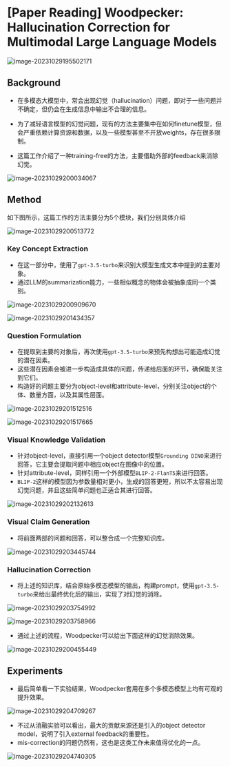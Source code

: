 # [Paper Reading] Woodpecker: Hallucination Correction for Multimodal Large Language Models

![image-20231029195502171](imgs/reading_woodpecker/image-20231029195502171.png)

## Background

- 在多模态大模型中，常会出现幻觉（hallucination）问题，即对于一些问题并不确定，但仍会在生成信息中输出不合理的信息。

- 为了减轻语言模型的幻觉问题，现有的方法主要集中在如何finetune模型，但会严重依赖计算资源和数据，以及一些模型甚至不开放weights，存在很多限制。
- 这篇工作介绍了一种training-free的方法，主要借助外部的feedback来消除幻觉。

![image-20231029200034067](imgs/reading_woodpecker/image-20231029200034067.png)

## Method

如下图所示，这篇工作的方法主要分为5个模块，我们分别具体介绍

![image-20231029200513772](imgs/reading_woodpecker/image-20231029200513772.png)

### Key Concept Extraction

- 在这一部分中，使用了`gpt-3.5-turbo`来识别大模型生成文本中提到的主要对象。
- 通过LLM的summarization能力，一些相似概念的物体会被抽象成同一个类别。

![image-20231029200909670](imgs/reading_woodpecker/image-20231029200909670.png)

![image-20231029201434357](imgs/reading_woodpecker/image-20231029201434357.png)

### Question Formulation

- 在提取到主要的对象后，再次使用`gpt-3.5-turbo`来预先构想出可能造成幻觉的潜在因素。
- 这些潜在因素会被进一步构造成具体的问题，传递给后面的环节，确保能关注到它们。
- 构造好的问题主要分为object-level和attribute-level，分别关注object的个体、数量方面，以及其属性层面。

![image-20231029201512516](imgs/reading_woodpecker/image-20231029201512516.png)

![image-20231029201517665](imgs/reading_woodpecker/image-20231029201517665.png)

### Visual Knowledge Validation

- 针对object-level，直接引用一个object detector模型`Grounding DINO`来进行回答，它主要会提取问题中相应object在图像中的位置。
- 针对attribute-level，同样引用一个外部模型`BLIP-2-FlanT5`来进行回答。
- `BLIP-2`这样的模型因为参数量相对更小，生成的回答更短，所以不太容易出现幻觉问题，并且这些简单问题也正适合其进行回答。

![image-20231029202132613](imgs/reading_woodpecker/image-20231029202132613.png)

### Visual Claim Generation

- 将前面两部的问题和回答，可以整合成一个完整知识库。

![image-20231029203445744](imgs/reading_woodpecker/image-20231029203445744.png)

### Hallucination Correction

- 将上述的知识库，结合原始多模态模型的输出，构建prompt，使用`gpt-3.5-turbo`来给出最终优化后的输出，实现了对幻觉的消除。

![image-20231029203754992](imgs/reading_woodpecker/image-20231029203754992.png)

![image-20231029203758966](imgs/reading_woodpecker/image-20231029203758966.png)

- 通过上述的流程，Woodpecker可以给出下面这样的幻觉消除效果。

![image-20231029200455449](imgs/reading_woodpecker/image-20231029200455449.png)

## Experiments

- 最后简单看一下实验结果，Woodpecker套用在多个多模态模型上均有可观的提升效果。

![image-20231029204709267](imgs/reading_woodpecker/image-20231029204709267.png)

- 不过从消融实验可以看出，最大的贡献来源还是引入的object detector model，说明了引入external feedback的重要性。
- mis-correction的问题仍然有，这也是这类工作未来值得优化的一点。

![image-20231029204740305](imgs/reading_woodpecker/image-20231029204740305.png)
